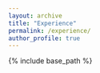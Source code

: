 ```yaml
---
layout: archive
title: "Experience"
permalink: /experience/
author_profile: true
---
```


{% include base_path %}
